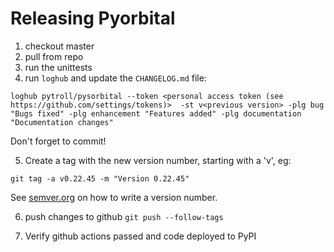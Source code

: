# Releasing Pyorbital

1. checkout master
2. pull from repo
3. run the unittests
4. run `loghub` and update the `CHANGELOG.md` file:

```
loghub pytroll/pysorbital --token <personal access token (see https://github.com/settings/tokens)>  -st v<previous version> -plg bug "Bugs fixed" -plg enhancement "Features added" -plg documentation "Documentation changes"

```

Don't forget to commit!

5. Create a tag with the new version number, starting with a 'v', eg:

```
git tag -a v0.22.45 -m "Version 0.22.45"
```

See [semver.org](http://semver.org/) on how to write a version number.

6. push changes to github `git push --follow-tags`

7. Verify github actions passed and code deployed to PyPI
